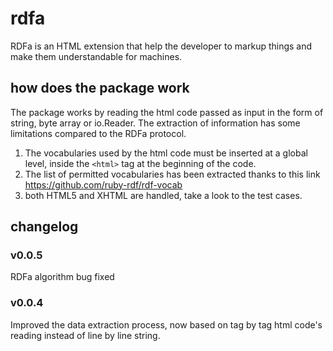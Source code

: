 # rdfa

RDFa is an HTML extension that help the developer to markup things and make them understandable for machines.

## how does the package work

The package works by reading the html code passed as input in the form of string, byte array or io.Reader. 
The extraction of information has some limitations compared to the RDFa protocol. 
1. The vocabularies used by the html code must be inserted at a global level, inside the `<html>` tag at the beginning of the code.
2. The list of permitted vocabularies has been extracted thanks to this link https://github.com/ruby-rdf/rdf-vocab  
3. both HTML5 and XHTML are handled, take a look to the test cases. 

## changelog

### v0.0.5
RDFa algorithm bug fixed

### v0.0.4 
Improved the data extraction process, now based on tag by tag html code's reading instead of line by line string.